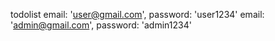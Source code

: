  t o d o l i s t 
email: 'user@gmail.com', password: 'user1234'
email: 'admin@gmail.com', password: 'admin1234'
 
